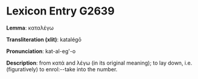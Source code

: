 # Lexicon Entry G2639

**Lemma**: καταλέγω

**Transliteration (xlit)**: katalégō

**Pronunciation**: kat-al-eg'-o

**Description**:
from κατά and λέγω (in its original meaning); to lay down, i.e. (figuratively) to enrol:--take into the number.

